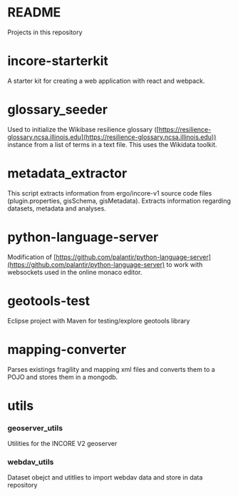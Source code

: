 # README #

Projects in this repository

# incore-starterkit
A starter kit for creating a web application with react and webpack.

# glossary_seeder
Used to initialize the Wikibase resilience glossary ([https://resilience-glossary.ncsa.illinois.edu](https://resilience-glossary.ncsa.illinois.edu)) instance from a list of terms in a text file.
This uses the Wikidata toolkit.

# metadata_extractor
This script extracts information from ergo/incore-v1 source code files (plugin.properties, gisSchema, gisMetadata). Extracts information regarding datasets, metadata and analyses.

# python-language-server
Modification of [https://github.com/palantir/python-language-server](https://github.com/palantir/python-language-server) to work with websockets used in the online monaco editor.

# geotools-test
Eclipse project with Maven for testing/explore geotools library

# mapping-converter
Parses existings fragility and mapping xml files and converts them to a POJO and stores them in a mongodb.

# utils
### geoserver_utils ###
Utilities for the INCORE V2 geoserver

### webdav_utils ###
Dataset obejct and utitlies to import webdav data and store in data repository